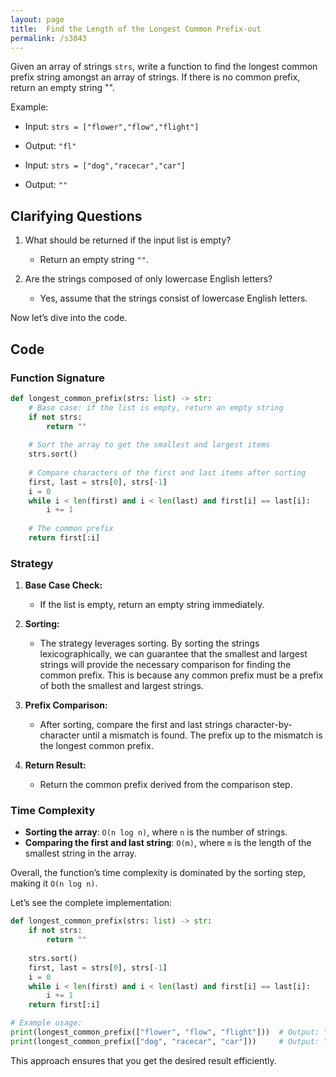 ```yaml
---
layout: page
title:  Find the Length of the Longest Common Prefix-out
permalink: /s3043
---
```


Given an array of strings `strs`, write a function to find the longest common prefix string amongst an array of strings. If there is no common prefix, return an empty string "".

Example:
- Input: `strs = ["flower","flow","flight"]`
- Output: `"fl"`

- Input: `strs = ["dog","racecar","car"]`
- Output: `""`

## Clarifying Questions

1. What should be returned if the input list is empty?
   - Return an empty string `""`.

2. Are the strings composed of only lowercase English letters?
   - Yes, assume that the strings consist of lowercase English letters.

Now let’s dive into the code.

## Code

### Function Signature
```python
def longest_common_prefix(strs: list) -> str:
    # Base case: if the list is empty, return an empty string
    if not strs:
        return "" 
    
    # Sort the array to get the smallest and largest items
    strs.sort()
    
    # Compare characters of the first and last items after sorting
    first, last = strs[0], strs[-1]
    i = 0
    while i < len(first) and i < len(last) and first[i] == last[i]:
        i += 1
        
    # The common prefix
    return first[:i]
```

### Strategy

1. **Base Case Check:**
   - If the list is empty, return an empty string immediately.

2. **Sorting:**
   - The strategy leverages sorting. By sorting the strings lexicographically, we can guarantee that the smallest and largest strings will provide the necessary comparison for finding the common prefix. This is because any common prefix must be a prefix of both the smallest and largest strings.

3. **Prefix Comparison:**
   - After sorting, compare the first and last strings character-by-character until a mismatch is found. The prefix up to the mismatch is the longest common prefix.

4. **Return Result:**
   - Return the common prefix derived from the comparison step.

### Time Complexity

- **Sorting the array**: `O(n log n)`, where `n` is the number of strings.
- **Comparing the first and last string**: `O(m)`, where `m` is the length of the smallest string in the array.

Overall, the function’s time complexity is dominated by the sorting step, making it `O(n log n)`.

Let’s see the complete implementation:

```python
def longest_common_prefix(strs: list) -> str:
    if not strs:
        return ""
    
    strs.sort()
    first, last = strs[0], strs[-1]
    i = 0
    while i < len(first) and i < len(last) and first[i] == last[i]:
        i += 1
    return first[:i]

# Example usage:
print(longest_common_prefix(["flower", "flow", "flight"]))  # Output: "fl"
print(longest_common_prefix(["dog", "racecar", "car"]))     # Output: ""
```

This approach ensures that you get the desired result efficiently.